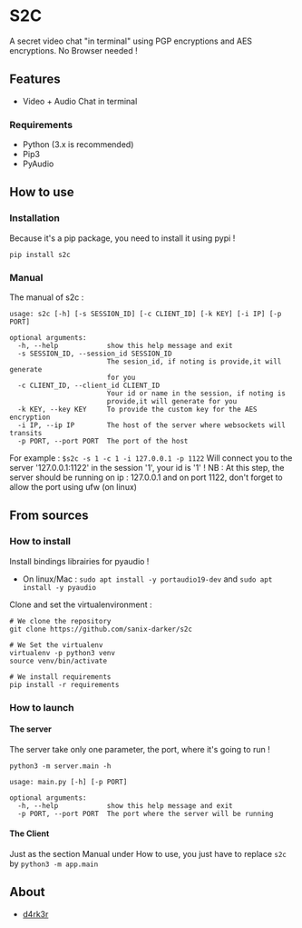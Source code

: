 # S2C

A secret video chat "in terminal" using PGP encryptions and AES encryptions.
No Browser needed !

## Features

- Video + Audio Chat in terminal

### Requirements

- Python (3.x is recommended)
- Pip3
- PyAudio

## How to use

### Installation

Because it's a pip package, you need to install it using pypi !
```shell
pip install s2c
```

### Manual

The manual of s2c :
```shell
usage: s2c [-h] [-s SESSION_ID] [-c CLIENT_ID] [-k KEY] [-i IP] [-p PORT]

optional arguments:
  -h, --help            show this help message and exit
  -s SESSION_ID, --session_id SESSION_ID
                        The sesion_id, if noting is provide,it will generate
                        for you
  -c CLIENT_ID, --client_id CLIENT_ID
                        Your id or name in the session, if noting is
                        provide,it will generate for you
  -k KEY, --key KEY     To provide the custom key for the AES encryption
  -i IP, --ip IP        The host of the server where websockets will transits
  -p PORT, --port PORT  The port of the host
```

For example : `$s2c -s 1 -c 1 -i 127.0.0.1 -p 1122`
Will connect you to the server '127.0.0.1:1122' in the session '1', your id is '1' !
NB : At this step, the server should be running on ip : 127.0.0.1 and on port 1122, don't forget to allow the port using ufw (on linux)

## From sources

### How to install

Install bindings librairies for pyaudio !
- On linux/Mac : `sudo apt install -y portaudio19-dev` and `sudo apt install -y pyaudio`

Clone and set the virtualenvironment :
```shell
# We clone the repository
git clone https://github.com/sanix-darker/s2c

# We Set the virtualenv
virtualenv -p python3 venv
source venv/bin/activate

# We install requirements
pip install -r requirements
```

### How to launch

#### The server

The server take only one parameter, the port, where it's going to run !
```shell
python3 -m server.main -h

usage: main.py [-h] [-p PORT]

optional arguments:
  -h, --help            show this help message and exit
  -p PORT, --port PORT  The port where the server will be running
```

#### The Client

Just as the section Manual under How to use, you just have to replace `s2c` by `python3 -m app.main`

## About

- [d4rk3r](https://github,com/sanix-darker)


